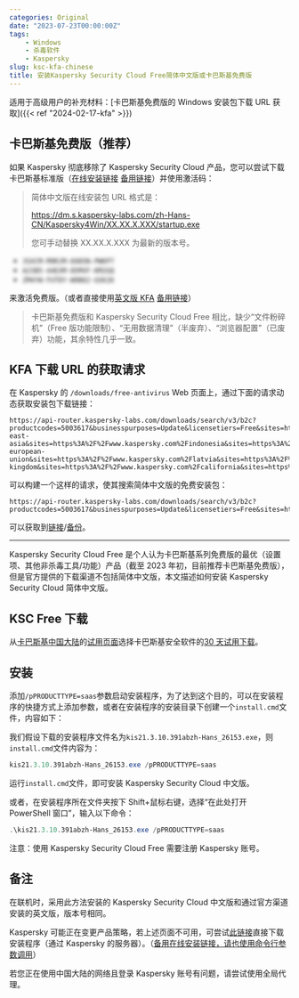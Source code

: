 ```yaml
---
categories: Original
date: "2023-07-23T00:00:00Z"
tags:
    - Windows
    - 杀毒软件
    - Kaspersky
slug: ksc-kfa-chinese
title: 安装Kaspersky Security Cloud Free简体中文版或卡巴斯基免费版
---
```


适用于高级用户的补充材料：[卡巴斯基免费版的 Windows 安装包下载 URL 获取]({{< ref "2024-02-17-kfa" >}})

## 卡巴斯基免费版（推荐）

如果 Kaspersky 彻底移除了 Kaspersky Security Cloud 产品，您可以尝试下载卡巴斯基标准版（[在线安装链接](https://dm.s.kaspersky-labs.com/zh-Hans-CN/Kaspersky4Win/21.15.8.493/startup.exe) [备用链接](zh_std_setup/startup.exe)）并使用激活码：

> 简体中文版在线安装包 URL 格式是：
>
> https://dm.s.kaspersky-labs.com/zh-Hans-CN/Kaspersky4Win/XX.XX.X.XXX/startup.exe
>
> 您可手动替换 XX.XX.X.XXX 为最新的版本号。

<div>
    <div class="keys">
        <ul>
            <li><code>3SXCM-M9RJM-6985N-PWKP7</code></li>
            <li><code>A23B5-44EXM-85MVF-KM2GQ</code></li>
            <li><code>ZM4YW-FUTDY-W9B62-GSK26</code></li>
        </ul>
    </div>
    <style>
        .keys {
            user-select: none;
            filter: blur(3px);
        }
    </style>
</div>

来激活免费版。（或者直接使用[英文版 KFA](https://www.kaspersky.com/downloads/free-antivirus) [备用链接](en_free_setup/kaspersky4win202121.16.6.467en_39971.exe)）

> 卡巴斯基免费版和 Kaspersky Security Cloud Free 相比，缺少“文件粉碎机”（Free 版功能限制）、“无用数据清理”（半废弃）、“浏览器配置”（已废弃）功能，其余特性几乎一致。

## KFA 下载 URL 的获取请求

在 Kaspersky 的 `/downloads/free-antivirus` Web 页面上，通过下面的请求动态获取安装包下载链接：

```plain
https://api-router.kaspersky-labs.com/downloads/search/v3/b2c?productcodes=5003617&businesspurposes=Update&licensetiers=Free&sites=https%3A%2F%2Fwww.kaspersky.com&sites=https%3A%2F%2Fwww.kaspersky.com%2Fcarribean&sites=https%3A%2F%2Fwww.kaspersky.com%2Fisrael&sites=https%3A%2F%2Fwww.kaspersky.com%2Fsouth-east-asia&sites=https%3A%2F%2Fwww.kaspersky.com%2Findonesia&sites=https%3A%2F%2Fwww.kaspersky.com%2Fthe-european-union&sites=https%3A%2F%2Fwww.kaspersky.com%2Flatvia&sites=https%3A%2F%2Fwww.kaspersky.com%2Flithuania&sites=https%3A%2F%2Fwww.kaspersky.com%2Festonia&sites=https%3A%2F%2Fwww.kaspersky.com%2Funited-kingdom&sites=https%3A%2F%2Fwww.kaspersky.com%2Fcalifornia&sites=https%3A%2F%2Fwww.kaspersky.com%2Fbrazil
```

可以构建一个这样的请求，使其搜索简体中文版的免费安装包：

```plain
https://api-router.kaspersky-labs.com/downloads/search/v3/b2c?productcodes=5003617&businesspurposes=Update&licensetiers=Free&sites=https%3A%2F%2Fwww.kaspersky.com.cn
```

可以获取到[链接](https://products.s.kaspersky-labs.com/homeuser/Kaspersky4Win2021/21.16.6.467/chinese_simplified-0.340.0/3831343838327c44454c7c31_41114/startup.exe)/[备份](zh_free_setup/startup.exe)。

<!--
不一定有效:

您可以参考[此资料](https://forum.kaspersky.com/topic/latest-offline-installer-for-kis-2572/#comment-13319)和[此资料](https://forum.kaspersky.com/topic/install-kaspersky-in-command-prompt-31603/)来构建Kaspersky拒绝提供的离线安装包。
-->

---

Kaspersky Security Cloud Free 是个人认为卡巴斯基系列免费版的最优（设置项、其他非杀毒工具/功能）产品（截至 2023 年初，目前推荐卡巴斯基免费版），但是官方提供的下载渠道不包括简体中文版，本文描述如何安装 Kaspersky Security Cloud 简体中文版。

## KSC Free 下载

从[卡巴斯基中国大陆](https://www.kaspersky.com.cn/)的[试用页面](https://www.kaspersky.com.cn/downloads)选择卡巴斯基安全软件的[30 天试用下载](https://www.kaspersky.com.cn/downloads/internet-security-free-trial#download)。

## 安装

添加`/pPRODUCTTYPE=saas`参数启动安装程序，为了达到这个目的，可以在安装程序的快捷方式上添加参数，或者在安装程序的安装目录下创建一个`install.cmd`文件，内容如下：

我们假设下载的安装程序文件名为`kis21.3.10.391abzh-Hans_26153.exe`，则`install.cmd`文件内容为：

```powershell
kis21.3.10.391abzh-Hans_26153.exe /pPRODUCTTYPE=saas
```

运行`install.cmd`文件，即可安装 Kaspersky Security Cloud 中文版。

或者，在安装程序所在文件夹按下 Shift+鼠标右键，选择“在此处打开 PowerShell 窗口”，输入以下命令：

```powershell
.\kis21.3.10.391abzh-Hans_26153.exe /pPRODUCTTYPE=saas
```

注意：使用 Kaspersky Security Cloud Free 需要注册 Kaspersky 账号。

## 备注

在联机时，采用此方法安装的 Kaspersky Security Cloud 中文版和通过官方渠道安装的英文版，版本号相同。

Kaspersky 可能正在变更产品策略，若上述页面不可用，可尝试[此链接](https://trial.s.kaspersky-labs.com/registered/xapi5wqwgf32q6omgp38/3436353739367c44454c7c32_26153/kis21.3.10.391abzh-Hans_26153.exe)直接下载安装程序（通过 Kaspersky 的服务器）。（[备用在线安装链接，请也使用命令行参数调用](https://dm.s.kaspersky-labs.com/zh-Hans-CN/KIS/21.3.10.391/startup.exe)）

若您正在使用中国大陆的网络且登录 Kaspersky 账号有问题，请尝试使用全局代理。
